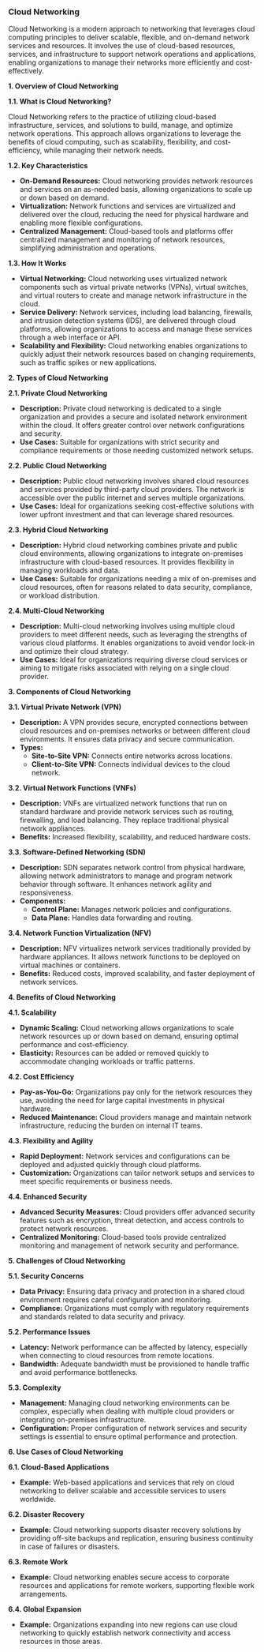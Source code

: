 ### Cloud Networking

Cloud Networking is a modern approach to networking that leverages cloud computing principles to deliver scalable, flexible, and on-demand network services and resources. It involves the use of cloud-based resources, services, and infrastructure to support network operations and applications, enabling organizations to manage their networks more efficiently and cost-effectively.

**1. Overview of Cloud Networking**

**1.1. What is Cloud Networking?**

Cloud Networking refers to the practice of utilizing cloud-based infrastructure, services, and solutions to build, manage, and optimize network operations. This approach allows organizations to leverage the benefits of cloud computing, such as scalability, flexibility, and cost-efficiency, while managing their network needs.

**1.2. Key Characteristics**

- **On-Demand Resources:** Cloud networking provides network resources and services on an as-needed basis, allowing organizations to scale up or down based on demand.
- **Virtualization:** Network functions and services are virtualized and delivered over the cloud, reducing the need for physical hardware and enabling more flexible configurations.
- **Centralized Management:** Cloud-based tools and platforms offer centralized management and monitoring of network resources, simplifying administration and operations.

**1.3. How It Works**

- **Virtual Networking:** Cloud networking uses virtualized network components such as virtual private networks (VPNs), virtual switches, and virtual routers to create and manage network infrastructure in the cloud.
- **Service Delivery:** Network services, including load balancing, firewalls, and intrusion detection systems (IDS), are delivered through cloud platforms, allowing organizations to access and manage these services through a web interface or API.
- **Scalability and Flexibility:** Cloud networking enables organizations to quickly adjust their network resources based on changing requirements, such as traffic spikes or new applications.

**2. Types of Cloud Networking**

**2.1. Private Cloud Networking**

- **Description:** Private cloud networking is dedicated to a single organization and provides a secure and isolated network environment within the cloud. It offers greater control over network configurations and security.
- **Use Cases:** Suitable for organizations with strict security and compliance requirements or those needing customized network setups.

**2.2. Public Cloud Networking**

- **Description:** Public cloud networking involves shared cloud resources and services provided by third-party cloud providers. The network is accessible over the public internet and serves multiple organizations.
- **Use Cases:** Ideal for organizations seeking cost-effective solutions with lower upfront investment and that can leverage shared resources.

**2.3. Hybrid Cloud Networking**

- **Description:** Hybrid cloud networking combines private and public cloud environments, allowing organizations to integrate on-premises infrastructure with cloud-based resources. It provides flexibility in managing workloads and data.
- **Use Cases:** Suitable for organizations needing a mix of on-premises and cloud resources, often for reasons related to data security, compliance, or workload distribution.

**2.4. Multi-Cloud Networking**

- **Description:** Multi-cloud networking involves using multiple cloud providers to meet different needs, such as leveraging the strengths of various cloud platforms. It enables organizations to avoid vendor lock-in and optimize their cloud strategy.
- **Use Cases:** Ideal for organizations requiring diverse cloud services or aiming to mitigate risks associated with relying on a single cloud provider.

**3. Components of Cloud Networking**

**3.1. Virtual Private Network (VPN)**

- **Description:** A VPN provides secure, encrypted connections between cloud resources and on-premises networks or between different cloud environments. It ensures data privacy and secure communication.
- **Types:**
  - **Site-to-Site VPN:** Connects entire networks across locations.
  - **Client-to-Site VPN:** Connects individual devices to the cloud network.

**3.2. Virtual Network Functions (VNFs)**

- **Description:** VNFs are virtualized network functions that run on standard hardware and provide network services such as routing, firewalling, and load balancing. They replace traditional physical network appliances.
- **Benefits:** Increased flexibility, scalability, and reduced hardware costs.

**3.3. Software-Defined Networking (SDN)**

- **Description:** SDN separates network control from physical hardware, allowing network administrators to manage and program network behavior through software. It enhances network agility and responsiveness.
- **Components:**
  - **Control Plane:** Manages network policies and configurations.
  - **Data Plane:** Handles data forwarding and routing.

**3.4. Network Function Virtualization (NFV)**

- **Description:** NFV virtualizes network services traditionally provided by hardware appliances. It allows network functions to be deployed on virtual machines or containers.
- **Benefits:** Reduced costs, improved scalability, and faster deployment of network services.

**4. Benefits of Cloud Networking**

**4.1. Scalability**

- **Dynamic Scaling:** Cloud networking allows organizations to scale network resources up or down based on demand, ensuring optimal performance and cost-efficiency.
- **Elasticity:** Resources can be added or removed quickly to accommodate changing workloads or traffic patterns.

**4.2. Cost Efficiency**

- **Pay-as-You-Go:** Organizations pay only for the network resources they use, avoiding the need for large capital investments in physical hardware.
- **Reduced Maintenance:** Cloud providers manage and maintain network infrastructure, reducing the burden on internal IT teams.

**4.3. Flexibility and Agility**

- **Rapid Deployment:** Network services and configurations can be deployed and adjusted quickly through cloud platforms.
- **Customization:** Organizations can tailor network setups and services to meet specific requirements or business needs.

**4.4. Enhanced Security**

- **Advanced Security Measures:** Cloud providers offer advanced security features such as encryption, threat detection, and access controls to protect network resources.
- **Centralized Monitoring:** Cloud-based tools provide centralized monitoring and management of network security and performance.

**5. Challenges of Cloud Networking**

**5.1. Security Concerns**

- **Data Privacy:** Ensuring data privacy and protection in a shared cloud environment requires careful configuration and monitoring.
- **Compliance:** Organizations must comply with regulatory requirements and standards related to data security and privacy.

**5.2. Performance Issues**

- **Latency:** Network performance can be affected by latency, especially when connecting to cloud resources from remote locations.
- **Bandwidth:** Adequate bandwidth must be provisioned to handle traffic and avoid performance bottlenecks.

**5.3. Complexity**

- **Management:** Managing cloud networking environments can be complex, especially when dealing with multiple cloud providers or integrating on-premises infrastructure.
- **Configuration:** Proper configuration of network services and security settings is essential to ensure optimal performance and protection.

**6. Use Cases of Cloud Networking**

**6.1. Cloud-Based Applications**

- **Example:** Web-based applications and services that rely on cloud networking to deliver scalable and accessible services to users worldwide.

**6.2. Disaster Recovery**

- **Example:** Cloud networking supports disaster recovery solutions by providing off-site backups and replication, ensuring business continuity in case of failures or disasters.

**6.3. Remote Work**

- **Example:** Cloud networking enables secure access to corporate resources and applications for remote workers, supporting flexible work arrangements.

**6.4. Global Expansion**

- **Example:** Organizations expanding into new regions can use cloud networking to quickly establish network connectivity and access resources in those areas.

